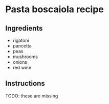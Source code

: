 # Pasta boscaiola recipe


## Ingredients

- rigatoni
- pancetta
- peas
- mushrooms
- onions
- red wine


## Instructions

TODO: these are missing
